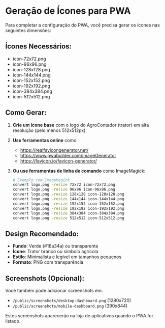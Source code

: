 # Geração de Ícones para PWA

Para completar a configuração do PWA, você precisa gerar os ícones nas seguintes dimensões:

## Ícones Necessários:
- icon-72x72.png
- icon-96x96.png
- icon-128x128.png
- icon-144x144.png
- icon-152x152.png
- icon-192x192.png
- icon-384x384.png
- icon-512x512.png

## Como Gerar:

1. **Crie um ícone base** com o logo do AgroContador (trator) em alta resolução (pelo menos 512x512px)

2. **Use ferramentas online** como:
   - https://realfavicongenerator.net/
   - https://www.pwabuilder.com/imageGenerator
   - https://favicon.io/favicon-generator/

3. **Ou use ferramentas de linha de comando** como ImageMagick:
   ```bash
   # Exemplo com ImageMagick
   convert logo.png -resize 72x72 icon-72x72.png
   convert logo.png -resize 96x96 icon-96x96.png
   convert logo.png -resize 128x128 icon-128x128.png
   convert logo.png -resize 144x144 icon-144x144.png
   convert logo.png -resize 152x152 icon-152x152.png
   convert logo.png -resize 192x192 icon-192x192.png
   convert logo.png -resize 384x384 icon-384x384.png
   convert logo.png -resize 512x512 icon-512x512.png
   ```

## Design Recomendado:
- **Fundo**: Verde (#16a34a) ou transparente
- **Ícone**: Trator branco ou símbolo agrícola
- **Estilo**: Minimalista e legível em tamanhos pequenos
- **Formato**: PNG com transparência

## Screenshots (Opcional):
Você também pode adicionar screenshots em:
- `/public/screenshots/desktop-dashboard.png` (1280x720)
- `/public/screenshots/mobile-dashboard.png` (390x844)

Estes screenshots aparecerão na loja de aplicativos quando o PWA for listado.